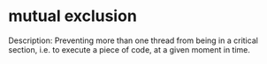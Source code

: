 # mutual exclusion

Description: Preventing more than one thread from being in a critical section, i.e. to execute a piece of code, at a given moment in time.